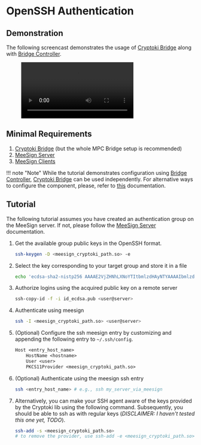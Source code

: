 
# OpenSSH Authentication

## Demonstration

The following screencast demonstrates the usage of [Cryptoki Bridge](../components/cryptoki-bridge/index.md) along with [Bridge Controller](../components/bridge-controller/index.md).

<figure class="video_container">
  <video controls="true" allowfullscreen="true">
    <source src="../../assets/videos/cryptoki-ssh.mp4" type="video/mp4">
  </video>
</figure>

## Minimal Requirements

1. [Cryptoki Bridge](../components/cryptoki-bridge/index.md) (but the whole MPC Bridge setup is recommended)
2. [MeeSign Server](https://meesign.crocs.fi.muni.cz/)
3. [MeeSign Clients](https://meesign.crocs.fi.muni.cz/)

!!! note "Note"
    While the tutorial demonstrates configuration using [Bridge Controller](../components/bridge-controller/index.md), [Cryptoki Bridge](../components/cryptoki-bridge/index.md) can be used independently. For alternative ways to configure the component, please, refer to [this](../components/cryptoki-bridge/usage.md#configuration) documentation.

## Tutorial

The following tutorial assumes you have created an authentication group on the MeeSign server. If not, please follow the [MeeSign Server](https://meesign.crocs.fi.muni.cz/) documentation.

1. Get the available group public keys in the OpenSSH format.

    ```bash
    ssh-keygen -D <meesign_cryptoki_path.so> -e
    ```

2. Select the key corresponding to your target group and store it in a file

    ```bash
    echo 'ecdsa-sha2-nistp256 AAAAE2VjZHNhLXNoYTItbmlzdHAyNTYAAAAIbmlzdHAyNTYAAABBBBdg292CUPY0xjjLziR6wkHlPP0yKRF8DYjxMllkphQozXth+Eo12t5vuia8GELe3OFECEeb+Ou34yYL07I2afQ= test-auth-group' > id_ecdsa.pub
    ```

3. Authorize logins using the acquired public key on a remote server

    ```bash
    ssh-copy-id -f -i id_ecdsa.pub <user@server>
    ```

4. Authenticate using meesign

    ```bash
    ssh -I <meesign_cryptoki_path.so> <user@server>
    ```

5. (Optional) Configure the ssh meesign entry by customizing and appending the following entry to `~/.ssh/config`.

    ```txt
    Host <entry_host_name>
        HostName <hostname>
        User <user>
        PKCS11Provider <meesign_cryptoki_path.so>
    ```

6. (Optional) Authenticate using the meesign ssh entry

    ```bash
    ssh <entry_host_name> # e.g., ssh my_server_via_meesign
    ```

7. Alternatively, you can make your SSH agent aware of the keys provided by the Cryptoki lib using the following command. Subsequently, you should be able to ssh as with regular keys (_DISCLAIMER: I haven't tested this one yet, TODO_).

    ```bash
    ssh-add -s <meesign_cryptoki_path.so>
    # to remove the provider, use ssh-add -e <meesign_cryptoki_path.so>
    ```
